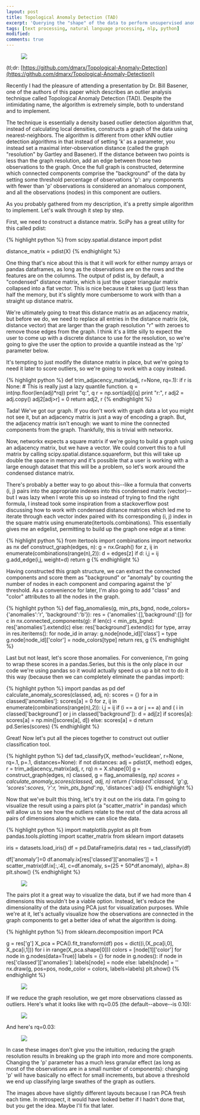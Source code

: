 ```yaml
---
layout: post
title: Topological Anomaly Detection (TAD)
excerpt: 'Querying the "shape" of the data to perform unsupervised anomaly detection.'
tags: [text processing, natural language processing, nlp, python]
modified:
comments: true
---
```


<figure>
	<img src="/images/iris_outlier_graph.png">
</figure>

(tl;dr: [https://github.com/dmarx/Topological-Anomaly-Detection](https://github.com/dmarx/Topological-Anomaly-Detection))

Recently I had the pleasure of attending a presentation by Dr. Bill Basener, one of the authors of this paper which describes an outlier analysis technique called Topological Anomaly Detection (TAD). Despite the intimidating name, the algorithm is extremely simple, both to understand and to implement.

The technique is essentially a density based outlier detection algorithm that, instead of calculating local densities, constructs a graph of the data using nearest-neighbors. The algorithm is different from other kNN outlier detection algorithms in that instead of setting 'k' as a parameter, you instead set a maximal inter-observation distance (called the graph "resolution" by Gartley and Basener). If the distance between two points is less than the graph resolution, add an edge between those two observations to the graph. Once the full graph is constructed, determine which connected components comprise the "background" of the data by setting some threshold percentage of observations 'p': any components with fewer than 'p' observations is considered an anomalous component, and all the observations (nodes) in this component are outliers.

As you probably gathered from my description, it's a pretty simple algorithm to implement. Let's walk through it step by step.

First, we need to construct a distance matrix. SciPy has a great utility for this called pdist:

{% highlight python %}
from scipy.spatial.distance import pdist

distance_matrix = pdist(X)
{% endhighlight %}

One thing that's nice about this is that it will work for either numpy arrays or pandas dataframes, as long as the observations are on the rows and the features are on the columns. The output of pdist is, by default, a "condensed" distance matrix, which is just the upper triangular matrix collapsed into a flat vector. This is nice because it takes up (just) less than half the memory, but it's slightly more cumbersome to work with than a straight up distance matrix.

We're ultimately going to treat this distance matrix as an adjacency matrix, but before we do, we need to replace all entries in the distance matrix (ok, distance vector) that are larger than the graph resolution "r" with zeroes to remove those edges from the graph. I think it's a little silly to expect the user to come up with a discrete distance to use for the resolution, so we're going to give the user the option to provide a quantile instead as the 'rp' parameter below.

It's tempting to just modify the distance matrix in place, but we're going to need it later to score outliers, so we're going to work with a copy instead.

{% highlight python %}
def trim_adjacency_matrix(adj, r=None, rq=.1):
    if r is None:
        # This is really just a lazy quantile function.
        q = int(np.floor(len(adj)*rq))
        print "q:", q
        r = np.sort(adj)[q]
    print "r:", r
    adj2 = adj.copy()
    adj2[adj>r] = 0 
    return adj2, r
{% endhighlight %}

Tada! We've got our graph. If you don't work with graph data a lot you might not see it, but an adjacency matrix is just a way of encoding a graph. But, the adjacency matrix isn't enough: we want to mine the connected components from the graph. Thankfully, this is trivial with networkx.

Now, networkx expects a square matrix if we're going to build a graph using an adjacency matrix, but we have a vector. We could convert this to a full matrix by calling scipy.spatial.distance.squareform, but this will take up double the space in memory and it's possible that a user is working with a large enough dataset that this will be a problem, so let's work around the condensed distance matrix.

There's probably a better way to go about this--like a formula that converts (i, j) pairs into the appropriate indexes into this condensed matrix (vector)--but I was lazy when I wrote this up so instead of trying to find the right formula, I instead took some inspiration from a stackoverflow post discussing how to work with condensed distance matrices which led me to iterate through each vector index paired with its corresponding (i, j) index in the square matrix using enumerate(itertools.combinations). This essentially gives me an edgelist, permitting to build up the graph one edge at a time:

{% highlight python %}
from itertools import combinations
import networkx as nx
def construct_graph(edges, n):
    g = nx.Graph()
    for z, ij in enumerate(combinations(range(n),2)):
        d = edges[z]
        if d:
            i,j = ij
            g.add_edge(i,j, weight=d)
    return g
{% endhighlight %}

Having constructed this graph structure, we can extract the connected components and score them as "background" or "anomaly" by counting the number of nodes in each component and comparing against the 'p' threshold. As a convenience for later, I'm also going to add "class" and "color" attributes to all the nodes in the graph.

{% highlight python %}
def flag_anomalies(g, min_pts_bgnd, node_colors={'anomalies':'r', 'background':'b'}):
    res = {'anomalies':[],'background':[]}
    for c in nx.connected_components(g):
        if len(c) < min_pts_bgnd:
            res['anomalies'].extend(c)
        else:
            res['background'].extend(c)
    for type, array in res.iteritems():
        for node_id in array:
            g.node[node_id]['class'] = type
            g.node[node_id]['color'] = node_colors[type]
    return res, g
{% endhighlight %}

Last but not least, let's score those anomalies. For convenience, I'm going to wrap these scores in a pandas.Series, but this is the only place in our code we're using pandas so it would actually speed us up a bit not to do it this way (because then we can completely eliminate the pandas import):

{% highlight python %}
import pandas as pd
def calculate_anomaly_scores(classed, adj, n):
    scores = {}
    for a in classed['anomalies']:
        scores[a] = 0
        for z, ij in enumerate(combinations(range(n),2)):
            i,j = ij
            if (i == a or j == a) and (
                i in classed['background'] or
                j in classed['background']):
                d = adj[z]
                if scores[a]:
                    scores[a] = np.min([scores[a], d])
                else:
                    scores[a] = d
    return pd.Series(scores)
{% endhighlight %}

Great! Now let's put all the pieces together to construct out outlier classification tool.

{% highlight python %}
def tad_classify(X, method='euclidean', r=None, rq=.1, p=.1, distances=None):
    if not distances:
        adj = pdist(X, method)
    edges, r = trim_adjacency_matrix(adj, r, rq)
    n = X.shape[0]
    g = construct_graph(edges, n)
    classed, g =  flag_anomalies(g, n*p)
    scores = calculate_anomaly_scores(classed, adj, n)
    return {'classed':classed, 'g':g, 'scores':scores, 'r':r, 'min_pts_bgnd':n*p, 'distances':adj}
{% endhighlight %}

Now that we've built this thing, let's try it out on the iris data. I'm going to visualize the result using a pairs plot (a "scatter_matrix" in pandas) which will allow us to see how the outliers relate to the rest of the data across all pairs of dimensions along which we can slice the data.

{% highlight python %}
import matplotlib.pyplot as plt
from pandas.tools.plotting import scatter_matrix
from sklearn import datasets

iris = datasets.load_iris()
df = pd.DataFrame(iris.data)
res = tad_classify(df)

df['anomaly']=0
df.anomaly.ix[res['classed']['anomalies']] = 1
scatter_matrix(df.ix[:,:4], c=df.anomaly, s=(25 + 50*df.anomaly), alpha=.8)
plt.show()
{% endhighlight %}

<figure>
	<img src="/images/iris_pairs_plot.png">
</figure>

The pairs plot it a great way to visualize the data, but if we had more than 4 dimensions this wouldn't be a viable option. Instead, let's reduce the dimensionality of the data using PCA just for visualization purposes. While we're at it, let's actually visualize how the observations are connected in the graph components to get a better idea of what the algorithm is doing.

{% highlight python %}
from sklearn.decomposition import PCA

g = res['g']
X_pca = PCA().fit_transform(df)
pos = dict((i,(X_pca[i,0], X_pca[i,1])) for i in range(X_pca.shape[0]))
colors = [node[1]['color'] for node in g.nodes(data=True)]
labels = {}
for node in g.nodes():
    if node in res['classed']['anomalies']:
        labels[node] = node
    else:
        labels[node] = ''
nx.draw(g, pos=pos, node_color = colors, labels=labels)
plt.show()
{% endhighlight %}

<figure>
	<img src="/images/iris_outlier_graph.png">
</figure>

If we reduce the graph resolution, we get more observations classed as outliers. Here's what it looks like with rq=0.05 (the default--above--is 0.10):

<figure>
	<img src="/images/iris_outlier_graph_rq05.png">
</figure>

And here's rq=0.03:

<figure>
	<img src="/images/iris_outlier_graph_rq03.png">
</figure>

In case these images don't give you the intuition, reducing the graph resolution results in breaking up the graph into more and more components. Changing the 'p' parameter has a much less granular effect (as long as most of the observations are in a small number of components): changing 'p' will have basically no effect for small increments, but above a threshold we end up classifying large swathes of the graph as outliers.

The images above have slightly different layouts because I ran PCA fresh each time. In retrospect, it would have looked better if I hadn't done that, but you get the idea. Maybe I'll fix that later.